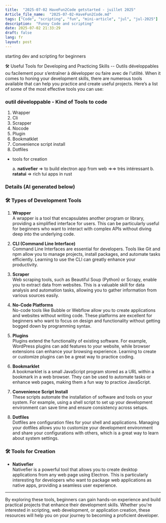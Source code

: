 ```yaml
--- 
title:  "2025-07-02 HaveFun2Code getstarted - juillet 2025"
Article_file_name:  "2025-07-02-HaveFun2Code.md"
tags: ["Code", "scripting", "fun", "mini-article", "jul", "jul-2025"]
description:  "Funny Code and scripting"
date: 2025-07-02 21:33:29
draft: false 
lang: fr
layout: post
---
```


starting dev and scripting for beginners 

🛠️ Useful Tools for Developing and Practicing Skills -- Outils développables ou facilement pour s’entraîner à développer ou faire avec de l'utilité.
When it comes to honing your development skills, there are numerous tools available that can help you practice and create useful projects. Here’s a list of some of the most effective tools you can use:

### outil développable - Kind of Tools to code

1. Wrapper
2. Cli
3. Scrapper
4. Nocode
5. Plugin
6. Bookmatklet
7. Convenience script install
8. Dotfiles

- tools for creation
    
   a. **nativefier** ⇒ to build electron app from web ⇒⇒ très intéressant
   b. **ratatui** ⇒ rich tui apps in rust



### Details (AI generated below)
### 🛠️ Types of Development Tools

1. **Wrapper**  
   A wrapper is a tool that encapsulates another program or library, providing a simplified interface for users. This can be particularly useful for beginners who want to interact with complex APIs without diving deep into the underlying code.

2. **CLI (Command Line Interface)**  
   Command Line Interfaces are essential for developers. Tools like Git and npm allow you to manage projects, install packages, and automate tasks efficiently. Learning to use the CLI can greatly enhance your productivity.

3. **Scraper**  
   Web scraping tools, such as Beautiful Soup (Python) or Scrapy, enable you to extract data from websites. This is a valuable skill for data analysis and automation tasks, allowing you to gather information from various sources easily.

4. **No-Code Platforms**  
   No-code tools like Bubble or Webflow allow you to create applications and websites without writing code. These platforms are excellent for beginners who want to focus on design and functionality without getting bogged down by programming syntax.

5. **Plugins**  
   Plugins extend the functionality of existing software. For example, WordPress plugins can add features to your website, while browser extensions can enhance your browsing experience. Learning to create or customize plugins can be a great way to practice coding.

6. **Bookmarklet**  
   A bookmarklet is a small JavaScript program stored as a URL within a bookmark in a web browser. They can be used to automate tasks or enhance web pages, making them a fun way to practice JavaScript.

7. **Convenience Script Install**  
   These scripts automate the installation of software and tools on your system. For example, using a shell script to set up your development environment can save time and ensure consistency across setups.

8. **Dotfiles**  
   Dotfiles are configuration files for your shell and applications. Managing your dotfiles allows you to customize your development environment and share your configurations with others, which is a great way to learn about system settings.

### 🛠️ Tools for Creation

- **Nativefier**  
   Nativefier is a powerful tool that allows you to create desktop applications from any web page using Electron. This is particularly interesting for developers who want to package web applications as native apps, providing a seamless user experience.

---

By exploring these tools, beginners can gain hands-on experience and build practical projects that enhance their development skills. Whether you're interested in scripting, web development, or application creation, these resources will help you on your journey to becoming a proficient developer.
